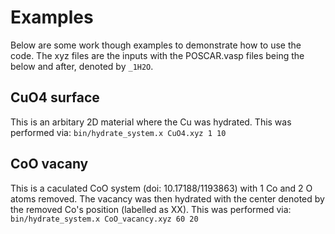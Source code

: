 # Examples

Below are some work though examples to demonstrate how to use the code. The xyz files are the inputs with the POSCAR.vasp files being the below and after, denoted by `_1H2O`.

## CuO4 surface

This is an arbitary 2D material where the Cu was hydrated. This was performed via:
`bin/hydrate_system.x CuO4.xyz 1 10`

## CoO vacany

This is a caculated CoO system (doi: 10.17188/1193863) with 1 Co and 2 O atoms removed. The vacancy was then hydrated with the center denoted by the removed Co's position (labelled as XX). This was performed via:
`bin/hydrate_system.x CoO_vacancy.xyz 60 20`
